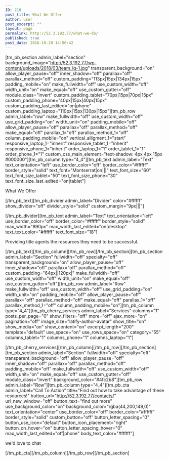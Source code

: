 ```yaml
---
ID: 218
post_title: What We Offer
author: user
post_excerpt: ""
layout: page
permalink: http://52.3.192.77/what-we-do/
published: true
post_date: 2016-10-20 14:50:42
---
```

[tm_pb_section admin_label="section" background_image="http://52.3.192.77/wp-content/uploads/2018/03/team_lq-1.jpg" transparent_background="on" allow_player_pause="off" inner_shadow="off" parallax="off" parallax_method="off" custom_padding="113px|15px|134px|15px" padding_mobile="on" make_fullwidth="off" use_custom_width="off" width_unit="on" make_equal="off" use_custom_gutter="off" module_class="invert" custom_padding_tablet="70px|15px|70px|15px" custom_padding_phone="40px|15px|40px|15px" custom_padding_last_edited="on|phone" custom_padding_laptop="110px|15px|130px|15px"][tm_pb_row admin_label="row" make_fullwidth="off" use_custom_width="off" use_grid_padding="on" width_unit="on" padding_mobile="off" allow_player_pause="off" parallax="off" parallax_method="off" make_equal="off" parallax_1="off" parallax_method_1="off" column_padding_mobile="on" vertical_alligment_1="start" responsive_laptop_1="inherit" responsive_tablet_1="inherit" responsive_phone_1="inherit" order_laptop_1="1" order_tablet_1="1" order_phone_1="1" custom_css_main_element="text-shadow: 4px 4px 15px #000000"][tm_pb_column type="4_4"][tm_pb_text admin_label="Text" text_orientation="left" use_border_color="off" border_color="#ffffff" border_style="solid" text_font="Montserrat|on|||" text_font_size="60" text_font_size_tablet="50" text_font_size_phone="30" text_font_size_last_edited="on|tablet"]

<p>
What We Offer</p>

[/tm_pb_text][tm_pb_divider admin_label="Divider" color="#ffffff" show_divider="off" divider_style="solid" custom_margin="9px|||"]

</p>

[/tm_pb_divider][tm_pb_text admin_label="Text" text_orientation="left" use_border_color="off" border_color="#ffffff" border_style="solid" max_width="890px" max_width_last_edited="on|desktop" text_text_color="#ffffff" text_font_size="18"]

<p>
Providing title agents the resources they need to be successful.</p>

[/tm_pb_text][/tm_pb_column][/tm_pb_row][/tm_pb_section][tm_pb_section admin_label="Section" fullwidth="off" specialty="off" transparent_background="on" allow_player_pause="off" inner_shadow="off" parallax="off" parallax_method="off" custom_padding="64px||120px|" make_fullwidth="off" use_custom_width="off" width_unit="on" make_equal="off" use_custom_gutter="off"][tm_pb_row admin_label="Row" make_fullwidth="off" use_custom_width="off" use_grid_padding="on" width_unit="on" padding_mobile="off" allow_player_pause="off" parallax="off" parallax_method="off" make_equal="off" parallax_1="off" parallax_method_1="off" column_padding_mobile="on"][tm_pb_column type="4_4"][tm_pb_cherry_services admin_label="Services" columns="1" posts_per_page="0" show_filters="off" more="off" ajax_more="on" pagination="off" image_size="latify-author-avatar" show_title="on" show_media="on" show_content="on" excerpt_length="200" template="default" use_space="on" use_rows_space="on" category="55" columns_tablet="1" columns_phone="1" columns_laptop="1"]

</p>

[/tm_pb_cherry_services][/tm_pb_column][/tm_pb_row][/tm_pb_section][tm_pb_section admin_label="Section" fullwidth="off" specialty="off" transparent_background="off" allow_player_pause="off" inner_shadow="off" parallax="off" parallax_method="off" padding_mobile="off" make_fullwidth="off" use_custom_width="off" width_unit="on" make_equal="off" use_custom_gutter="off" module_class="invert" background_color="#4fc2b8"][tm_pb_row admin_label="Row"][tm_pb_column type="4_4"][tm_pb_cta admin_label="Call To Action" title="Find out how to take advantage of these resources!" button_url="http://52.3.192.77/contacts/" url_new_window="off" button_text="find out more" use_background_color="on" background_color="rgba(44,200,149,0)" text_orientation="center" use_border_color="off" border_color="#ffffff" border_style="solid" custom_button="off" button_letter_spacing="0" button_use_icon="default" button_icon_placement="right" button_on_hover="on" button_letter_spacing_hover="0" max_width_last_edited="off|phone" body_text_color="#ffffff"]

<p>
we'd love to chat</p>

[/tm_pb_cta][/tm_pb_column][/tm_pb_row][/tm_pb_section]